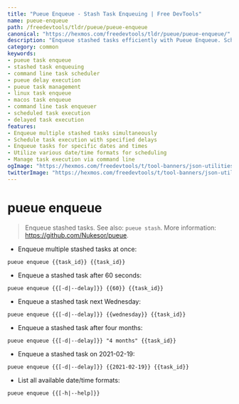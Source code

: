 ```yaml
---
title: "Pueue Enqueue - Stash Task Enqueuing | Free DevTools"
name: pueue-enqueue
path: /freedevtools/tldr/pueue/pueue-enqueue
canonical: "https://hexmos.com/freedevtools/tldr/pueue/pueue-enqueue/"
description: "Enqueue stashed tasks efficiently with Pueue Enqueue. Schedule task execution with delays and specific dates. Free online tool, no registration required."
category: common
keywords:
- pueue task enqueue
- stashed task enqueuing
- command line task scheduler
- pueue delay execution
- pueue task management
- linux task enqueue
- macos task enqueue
- command line task enqueuer
- scheduled task execution
- delayed task execution
features:
- Enqueue multiple stashed tasks simultaneously
- Schedule task execution with specified delays
- Enqueue tasks for specific dates and times
- Utilize various date/time formats for scheduling
- Manage task execution via command line
ogImage: "https://hexmos.com/freedevtools/t/tool-banners/json-utilities-banner.png"
twitterImage: "https://hexmos.com/freedevtools/t/tool-banners/json-utilities-banner.png"
---
```


# pueue enqueue

> Enqueue stashed tasks.
> See also: `pueue stash`.
> More information: <https://github.com/Nukesor/pueue>.

- Enqueue multiple stashed tasks at once:

`pueue enqueue {{task_id}} {{task_id}}`

- Enqueue a stashed task after 60 seconds:

`pueue enqueue {{[-d|--delay]}} {{60}} {{task_id}}`

- Enqueue a stashed task next Wednesday:

`pueue enqueue {{[-d|--delay]}} {{wednesday}} {{task_id}}`

- Enqueue a stashed task after four months:

`pueue enqueue {{[-d|--delay]}} "4 months" {{task_id}}`

- Enqueue a stashed task on 2021-02-19:

`pueue enqueue {{[-d|--delay]}} {{2021-02-19}} {{task_id}}`

- List all available date/time formats:

`pueue enqueue {{[-h|--help]}}`
